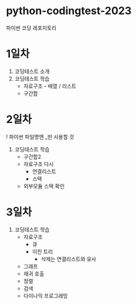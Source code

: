 # python-codingtest-2023
파이썬 코딩 레포지토리

# 1일차
1. 코딩테스트 소개
2. 코딩테스트 학습
    - 자료구조 - 배열 / 리스트
    - 구간합


# 2일차
! 파이썬 파일명엔 _만 사용할 것

1. 코딩테스트 학습
    - 구간합2
    - 자료구조 다시
        - 연결리스트
        - 스택
    - 외부모듈 스택 확인

# 3일차
1. 코딩테스트 학습
    - 자료구조
        - 큐
        - 이진 트리
            - 삭제는 연결리스트와 유사
    - 그래프
    - 재귀 호출
    - 정렬
    - 검색
    - 다이나믹 프로그래밍